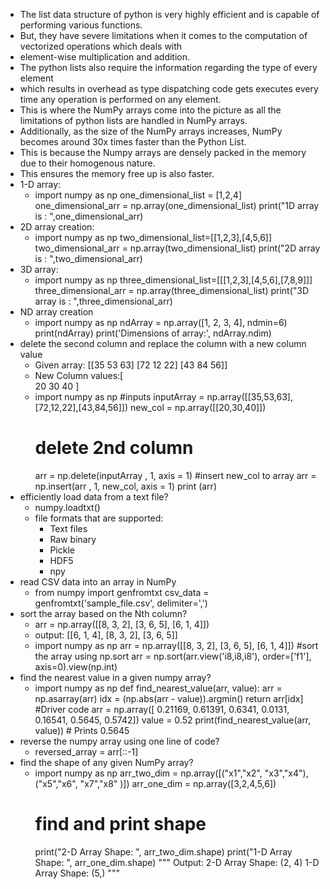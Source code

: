 - The list data structure of python is very highly efficient and is capable of performing various functions. 
- But, they have severe limitations when it comes to the computation of vectorized operations which deals with 
- element-wise multiplication and addition. 
- The python lists also require the information regarding the type of every element 
- which results in overhead as type dispatching code gets executes every time any operation is performed on any element.
- This is where the NumPy arrays come into the picture as all the limitations of python lists are handled in NumPy arrays.
- Additionally, as the size of the NumPy arrays increases, NumPy becomes around 30x times faster than the Python List. 
- This is because the Numpy arrays are densely packed in the memory due to their homogenous nature. 
- This ensures the memory free up is also faster.
- 1-D array:
  - import numpy as np
    one_dimensional_list = [1,2,4]
    one_dimensional_arr = np.array(one_dimensional_list)
    print("1D array is : ",one_dimensional_arr) 
- 2D array creation:
  - import numpy as np
    two_dimensional_list=[[1,2,3],[4,5,6]]
    two_dimensional_arr = np.array(two_dimensional_list)
    print("2D array is : ",two_dimensional_arr)
- 3D array:
  - import numpy as np
    three_dimensional_list=[[[1,2,3],[4,5,6],[7,8,9]]]
    three_dimensional_arr = np.array(three_dimensional_list)
    print("3D array is : ",three_dimensional_arr) 
- ND array creation
  - import numpy as np
    ndArray = np.array([1, 2, 3, 4], ndmin=6)
    print(ndArray)
    print('Dimensions of array:', ndArray.ndim)
- delete the second column and replace the column with a new column value
  - Given array: [[35 53 63]
    [72 12 22]
    [43 84 56]]
  - New Column values:[  
    20
    30
    40
    ]
  - import numpy as np
    #inputs
    inputArray = np.array([[35,53,63],[72,12,22],[43,84,56]])
    new_col = np.array([[20,30,40]])
    # delete 2nd column
    arr = np.delete(inputArray , 1, axis = 1)
    #insert new_col to array
    arr = np.insert(arr , 1, new_col, axis = 1)
    print (arr) 
- efficiently load data from a text file?
  - numpy.loadtxt()
  - file formats that are supported:
    - Text files
    - Raw binary
    - Pickle
    - HDF5
    - npy
- read CSV data into an array in NumPy
  - from numpy import genfromtxt
    csv_data = genfromtxt('sample_file.csv', delimiter=',')
- sort the array based on the Nth column?
  - arr = np.array([[8, 3, 2],
    [3, 6, 5],
    [6, 1, 4]])
  - output: [[6, 1, 4],
    [8, 3, 2],
    [3, 6, 5]]
  - import numpy as np
    arr = np.array([[8, 3, 2],
    [3, 6, 5],
    [6, 1, 4]])
    #sort the array using np.sort
    arr = np.sort(arr.view('i8,i8,i8'),
    order=['f1'],
    axis=0).view(np.int)
- find the nearest value in a given numpy array?
  - import numpy as np
    def find_nearest_value(arr, value):
    arr = np.asarray(arr)
    idx = (np.abs(arr - value)).argmin()
    return arr[idx]
    #Driver code
    arr = np.array([ 0.21169,  0.61391, 0.6341, 0.0131, 0.16541,  0.5645,  0.5742])
    value = 0.52
    print(find_nearest_value(arr, value)) # Prints 0.5645
- reverse the numpy array using one line of code?
  - reversed_array = arr[::-1]
- find the shape of any given NumPy array?
  - import numpy as np
    arr_two_dim = np.array([("x1","x2", "x3","x4"),
    ("x5","x6", "x7","x8" )])
    arr_one_dim = np.array([3,2,4,5,6])
    # find and print shape
    print("2-D Array Shape: ", arr_two_dim.shape)
    print("1-D Array Shape: ", arr_one_dim.shape)
    """
    Output:
    2-D Array Shape:  (2, 4)
    1-D Array Shape:  (5,)
    """
